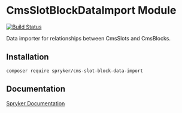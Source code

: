 # CmsSlotBlockDataImport Module
[![Build Status](https://travis-ci.org/spryker/cms-slot-block-data-import.svg)](https://travis-ci.org/spryker/cms-slot-block-data-import)

Data importer for relationships between CmsSlots and CmsBlocks.

## Installation

```
composer require spryker/cms-slot-block-data-import
```

## Documentation

[Spryker Documentation](https://academy.spryker.com/developing_with_spryker/module_guide/modules.html)
